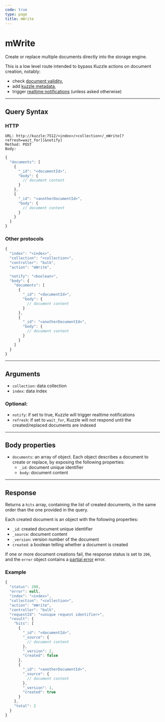 ```yaml
---
code: true
type: page
title: mWrite
---
```


# mWrite

<SinceBadge version="1.8.0" />


Create or replace multiple documents directly into the storage engine.

This is a low level route intended to bypass Kuzzle actions on document creation, notably:
  - check [document validity](/core/2/guides/essentials/data-validation),
  - add [kuzzle metadata](/core/2/guides/essentials/document-metadata),
  - trigger [realtime notifications](/core/2/guides/essentials/real-time) (unless asked otherwise)

---

## Query Syntax

### HTTP

```http
URL: http://kuzzle:7512/<index>/<collection>/_mWrite[?refresh=wait_for][&notify]
Method: POST
Body:
```

```js
{
  "documents": [
    {
      "_id": "<documentId>",
      "body": {
        // document content
      }
    },
    {
      "_id": "<anotherDocumentId>",
      "body": {
        // document content
      }
    }
  ]
}
```

### Other protocols

```js
{
  "index": "<index>",
  "collection": "<collection>",
  "controller": "bulk",
  "action": "mWrite",

  "notify": "<boolean>",
  "body": {
    "documents": [
      {
        "_id": "<documentId>",
        "body": {
          // document content
        }
      },
      {
        "_id": "<anotherDocumentId>",
        "body": {
          // document content
        }
      }
    ]
  }
}
```

---

## Arguments

- `collection`: data collection
- `index`: data index

### Optional:

- `notify`: if set to true, Kuzzle will trigger realtime notifications
- `refresh`: if set to `wait_for`, Kuzzle will not respond until the created/replaced documents are indexed

---

## Body properties

- `documents`: an array of object. Each object describes a document to create or replace, by exposing the following properties:
  - `_id`: document unique identifier
  - `body`: document content

---

## Response

Returns a `hits` array, containing the list of created documents, in the same order than the one provided in the query.

Each created document is an object with the following properties:

- `_id`: created document unique identifier
- `_source`: document content
- `_version`: version number of the document
- `created`: a boolean telling whether a document is created

If one or more document creations fail, the response status is set to `206`, and the `error` object contains a [partial error](/core/2/api/essentials/errors#partialerror) error.

### Example

```js
{
  "status": 200,
  "error": null,
  "index": "<index>",
  "collection": "<collection>",
  "action": "mWrite",
  "controller": "bulk",
  "requestId": "<unique request identifier>",
  "result": {
    "hits": [
      {
        "_id": "<documentId>",
        "_source": {
          // document content
        },
        "_version": 2,
        "created": false
      },
      {
        "_id": "<anotherDocumentId>",
        "_source": {
          // document content
        },
        "_version": 1,
        "created": true
      }
    ],
    "total": 2
  }
}
```
